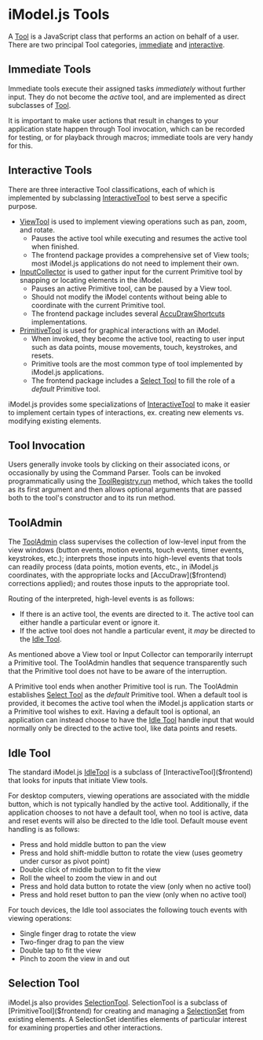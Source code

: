 # iModel.js Tools

A [Tool]($frontend) is a JavaScript class that performs an action on behalf of a user. There are two principal Tool categories, [immediate](#immediate-tools) and [interactive](#interactive-tools).

## Immediate Tools

Immediate tools execute their assigned tasks *immediately* without further input. They do not become the *active* tool, and are implemented as direct subclasses of [Tool]($frontend).

It is important to make user actions that result in changes to your application state happen through Tool invocation, which can be recorded for testing, or for playback through macros; immediate tools are very handy for this.

## Interactive Tools

There are three interactive Tool classifications, each of which is implemented by subclassing [InteractiveTool]($frontend) to best serve a specific purpose.

* [ViewTool]($frontend) is used to implement viewing operations such as pan, zoom, and rotate.
  * Pauses the active tool while executing and resumes the active tool when finished.
  * The frontend package provides a comprehensive set of View tools; most iModel.js applications do not need to implement their own.
* [InputCollector]($frontend) is used to gather input for the current Primitive tool by snapping or locating elements in the iModel.
  * Pauses an active Primitive tool, can be paused by a View tool.
  * Should not modify the iModel contents without being able to coordinate with the current Primitive tool.
  * The frontend package includes several [AccuDrawShortcuts]($frontend) implementations.
* [PrimitiveTool]($frontend) is used for graphical interactions with an iModel.
  * When invoked, they become the active tool, reacting to user input such as data points, mouse movements, touch, keystrokes, and resets.
  * Primitive tools are the most common type of tool implemented by iModel.js applications.
  * The frontend package includes a [Select Tool](#select-tool) to fill the role of a *default* Primitive tool.

iModel.js provides some specializations of [InteractiveTool]($frontend) to make it easier to implement certain types of interactions, ex. creating new elements vs. modifying existing elements.

## Tool Invocation

Users generally invoke tools by clicking on their associated icons, or occasionally by using the Command Parser. Tools can be invoked programmatically using the [ToolRegistry.run]($frontend) method, which takes the toolId as its first argument and then allows optional arguments that are passed both to the tool's constructor and to its run method.

## ToolAdmin

The [ToolAdmin]($frontend) class supervises the collection of low-level input from the view windows (button events, motion events, touch events, timer events, keystrokes, etc.); interprets those inputs into high-level events that tools can readily process (data points, motion events, etc., in iModel.js coordinates, with the appropriate locks and [AccuDraw]($frontend) corrections applied); and routes those inputs to the appropriate tool.

Routing of the interpreted, high-level events is as follows:

* If there is an active tool, the events are directed to it. The active tool can either handle a particular event or ignore it.
* If the active tool does not handle a particular event, it *may* be directed to the [Idle Tool](#idle-tool).

As mentioned above a View tool or Input Collector can temporarily interrupt a Primitive tool. The ToolAdmin handles that sequence transparently such that the Primitive tool does not have to be aware of the interruption.

A Primitive tool ends when another Primitive tool is run. The ToolAdmin establishes [Select Tool](#select-tool) as the *default* Primitive tool. When a default tool is provided, it becomes the active tool when the iModel.js application starts or a Primitive tool wishes to exit. Having a default tool is optional, an application can instead choose to have the [Idle Tool](#idle-tool) handle input that would normally only be directed to the active tool, like data points and resets.

## Idle Tool

The standard iModel.js [IdleTool]($frontend) is a subclass of [InteractiveTool]($frontend) that looks for inputs that initiate View tools.

For desktop computers, viewing operations are associated with the middle button, which is not typically handled by the active tool. Additionally, if the application chooses to not have a default tool, when no tool is active, data and reset events will also be directed to the Idle tool. Default mouse event handling is as follows:

* Press and hold middle button to pan the view
* Press and hold shift-middle button to rotate the view (uses geometry under cursor as pivot point)
* Double click of middle button to fit the view
* Roll the wheel to zoom the view in and out
* Press and hold data button to rotate the view (only when no active tool)
* Press and hold reset button to pan the view (only when no active tool)

For touch devices, the Idle tool associates the following touch events with viewing operations:

* Single finger drag to rotate the view
* Two-finger drag to pan the view
* Double tap to fit the view
* Pinch to zoom the view in and out

## Selection Tool

iModel.js also provides [SelectionTool]($frontend). SelectionTool is a subclass of [PrimitiveTool]($frontend) for creating and managing a [SelectionSet]($frontend) from existing elements. A SelectionSet identifies elements of particular interest for examining properties and other interactions.

